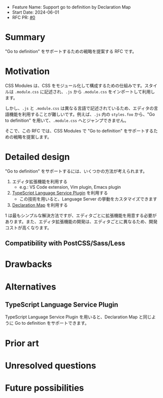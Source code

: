 - Feature Name: Support go to definition by Declaration Map
- Start Date: 2024-06-01
- RFC PR: [#0](https://github.com/mizdra/happy-css-modules/pull/0)

# Summary

"Go to definition" をサポートするための戦略を提案する RFC です。

# Motivation

CSS Modules は、CSS をモジュール化して構成するための仕組みです。スタイルは `.module.css` に記述され、`.js` から `.module.css` をインポートして利用します。

しかし、`.js` と `.module.css` は異なる言語で記述されているため、エディタの言語機能を利用することが難しいです。例えば、`.js` 内の `styles.foo` から、"Go to definition" を用いて、`.module.css` へとジャンプできません。

そこで、この RFC では、CSS Modules で "Go to definition" をサポートするための戦略を提案します。

# Detailed design

"Go to definition" をサポートするには、いくつかの方法が考えられます。

1. エディタ拡張機能を利用する
   - e.g.: VS Code extension, Vim plugin, Emacs plugin
2. [TypeScript Language Service Plugin](https://github.com/microsoft/TypeScript/wiki/Writing-a-Language-Service-Plugin) を利用する
   - この技術を用いると、Language Server の挙動をカスタマイズできます
3. [Declaration Map](https://www.typescriptlang.org/tsconfig/#declarationMap) を利用する

1 は最もシンプルな解決方法ですが、エディタごとに拡張機能を用意する必要があります。また、エディタ拡張機能の開発は、エディタごとに異なるため、開発コストが高くなります。

## Compatibility with PostCSS/Sass/Less

# Drawbacks

# Alternatives

## TypeScript Language Service Plugin

TypeScript Language Service Plugin を用いると、Declaration Map と同じように Go to definition をサポートできます。

# Prior art

# Unresolved questions

# Future possibilities
